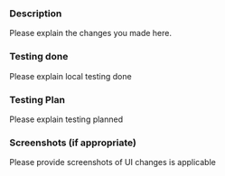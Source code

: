 ### Description
Please explain the changes you made here.

### Testing done
Please explain local testing done

### Testing Plan
Please explain testing planned

### Screenshots (if appropriate)
Please provide screenshots of UI changes is applicable
